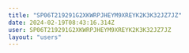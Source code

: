 ```yaml
---
title: "SP06T219291G2XKWRPJHEYM9XREYK2K3K32JZ7JZ"
date: 2024-02-19T08:43:16.314Z
user: SP06T219291G2XKWRPJHEYM9XREYK2K3K32JZ7JZ
layout: "users"
---
```

    